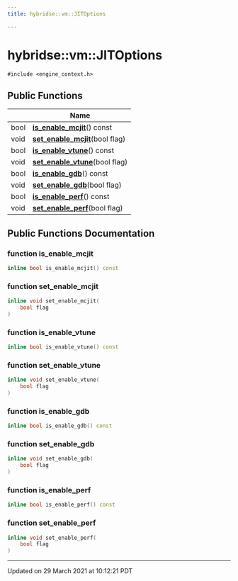```yaml
---
title: hybridse::vm::JITOptions

---
```


# hybridse::vm::JITOptions




`#include <engine_context.h>`

## Public Functions

|                | Name           |
| -------------- | -------------- |
| bool | **[is_enable_mcjit](/hybridse/usage/api/markdown/Classes/classhybridse_1_1vm_1_1_j_i_t_options.md#function-is_enable_mcjit)**() const |
| void | **[set_enable_mcjit](/hybridse/usage/api/markdown/Classes/classhybridse_1_1vm_1_1_j_i_t_options.md#function-set_enable_mcjit)**(bool flag) |
| bool | **[is_enable_vtune](/hybridse/usage/api/markdown/Classes/classhybridse_1_1vm_1_1_j_i_t_options.md#function-is_enable_vtune)**() const |
| void | **[set_enable_vtune](/hybridse/usage/api/markdown/Classes/classhybridse_1_1vm_1_1_j_i_t_options.md#function-set_enable_vtune)**(bool flag) |
| bool | **[is_enable_gdb](/hybridse/usage/api/markdown/Classes/classhybridse_1_1vm_1_1_j_i_t_options.md#function-is_enable_gdb)**() const |
| void | **[set_enable_gdb](/hybridse/usage/api/markdown/Classes/classhybridse_1_1vm_1_1_j_i_t_options.md#function-set_enable_gdb)**(bool flag) |
| bool | **[is_enable_perf](/hybridse/usage/api/markdown/Classes/classhybridse_1_1vm_1_1_j_i_t_options.md#function-is_enable_perf)**() const |
| void | **[set_enable_perf](/hybridse/usage/api/markdown/Classes/classhybridse_1_1vm_1_1_j_i_t_options.md#function-set_enable_perf)**(bool flag) |

## Public Functions Documentation

### function is_enable_mcjit

```cpp
inline bool is_enable_mcjit() const
```


### function set_enable_mcjit

```cpp
inline void set_enable_mcjit(
    bool flag
)
```


### function is_enable_vtune

```cpp
inline bool is_enable_vtune() const
```


### function set_enable_vtune

```cpp
inline void set_enable_vtune(
    bool flag
)
```


### function is_enable_gdb

```cpp
inline bool is_enable_gdb() const
```


### function set_enable_gdb

```cpp
inline void set_enable_gdb(
    bool flag
)
```


### function is_enable_perf

```cpp
inline bool is_enable_perf() const
```


### function set_enable_perf

```cpp
inline void set_enable_perf(
    bool flag
)
```


-------------------------------

Updated on 29 March 2021 at 10:12:21 PDT